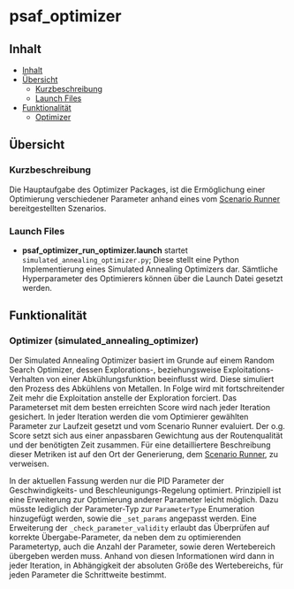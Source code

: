 # psaf_optimizer

## Inhalt

* [Inhalt](#inhalt)
* [Übersicht](#bersicht)
    * [Kurzbeschreibung](#kurzbeschreibung)
    * [Launch Files](#launch-files)
* [Funktionalität](#funktionalitt)
    * [Optimizer](#optimizer-simulated_annealing_optimizer)

## Übersicht

### Kurzbeschreibung
Die Hauptaufgabe des Optimizer Packages, ist die Ermöglichung einer Optimierung verschiedener Parameter anhand eines vom
[Scenario Runner](../psaf_scenario/README.md) bereitgestellten Szenarios.

### Launch Files
- **psaf_optimizer_run_optimizer.launch** startet ```simulated_annealing_optimizer.py```; Diese stellt eine Python
  Implementierung eines Simulated Annealing Optimizers dar. Sämtliche Hyperparameter des Optimierers können über die 
  Launch Datei gesetzt werden.

## Funktionalität
### Optimizer (simulated_annealing_optimizer)
Der Simulated Annealing Optimizer basiert im Grunde auf einem Random Search Optimizer, dessen Explorations-, beziehungsweise
Exploitations-Verhalten von einer Abkühlungsfunktion beeinflusst wird. Diese simuliert den Prozess des Abkühlens von 
Metallen. In Folge wird mit fortschreitender Zeit mehr die Exploitation anstelle der Exploration forciert.
Das Parameterset mit dem besten erreichten Score wird nach jeder Iteration gesichert.
In jeder Iteration werden die vom Optimierer gewählten Parameter zur Laufzeit gesetzt und vom Scenario Runner
evaluiert. Der o.g. Score setzt sich aus einer anpassbaren Gewichtung aus der Routenqualität und der benötigten Zeit zusammen.
Für eine detailliertere Beschreibung dieser Metriken ist auf den Ort der Generierung, 
dem [Scenario Runner](../psaf_scenario/README.md), zu verweisen.

In der aktuellen Fassung werden nur die PID Parameter der Geschwindigkeits- und Beschleunigungs-Regelung optimiert.
Prinzipiell ist eine Erweiterung zur Optimierung anderer Parameter leicht möglich. Dazu müsste lediglich der Parameter-Typ
zur ```ParameterType``` Enumeration hinzugefügt werden, sowie die ```_set_params``` angepasst werden.
Eine Erweiterung der ```_check_parameter_validity``` erlaubt das Überprüfen auf korrekte Übergabe-Parameter, da neben 
dem zu optimierenden Parametertyp, auch die Anzahl der Parameter, sowie deren Wertebereich übergeben werden muss.
Anhand von diesen Informationen wird dann in jeder Iteration, in Abhängigkeit der absoluten Größe des Wertebereichs, für 
jeden Parameter die Schrittweite bestimmt.
